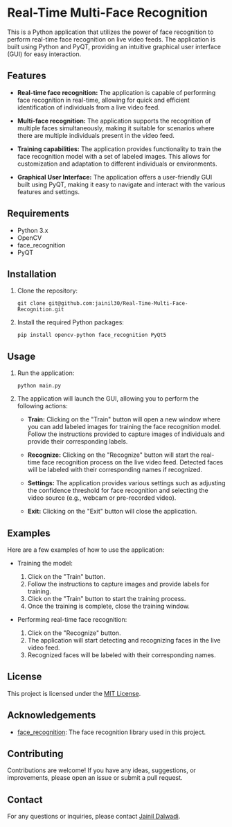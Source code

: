 # Real-Time Multi-Face Recognition

This is a Python application that utilizes the power of face recognition to perform real-time face recognition on live video feeds. The application is built using Python and PyQT, providing an intuitive graphical user interface (GUI) for easy interaction.

## Features

- **Real-time face recognition:** The application is capable of performing face recognition in real-time, allowing for quick and efficient identification of individuals from a live video feed.

- **Multi-face recognition:** The application supports the recognition of multiple faces simultaneously, making it suitable for scenarios where there are multiple individuals present in the video feed.

- **Training capabilities:** The application provides functionality to train the face recognition model with a set of labeled images. This allows for customization and adaptation to different individuals or environments.

- **Graphical User Interface:** The application offers a user-friendly GUI built using PyQT, making it easy to navigate and interact with the various features and settings.

## Requirements

- Python 3.x
- OpenCV
- face_recognition
- PyQT

## Installation

1. Clone the repository:

   ```
   git clone git@github.com:jainil30/Real-Time-Multi-Face-Recognition.git
   ```

2. Install the required Python packages:

   ```
   pip install opencv-python face_recognition PyQt5
   ```

## Usage

1. Run the application:

   ```
   python main.py
   ```

2. The application will launch the GUI, allowing you to perform the following actions:

   - **Train:** Clicking on the "Train" button will open a new window where you can add labeled images for training the face recognition model. Follow the instructions provided to capture images of individuals and provide their corresponding labels.

   - **Recognize:** Clicking on the "Recognize" button will start the real-time face recognition process on the live video feed. Detected faces will be labeled with their corresponding names if recognized.

   - **Settings:** The application provides various settings such as adjusting the confidence threshold for face recognition and selecting the video source (e.g., webcam or pre-recorded video).

   - **Exit:** Clicking on the "Exit" button will close the application.

## Examples

Here are a few examples of how to use the application:

- Training the model:
  1. Click on the "Train" button.
  2. Follow the instructions to capture images and provide labels for training.
  3. Click on the "Train" button to start the training process.
  4. Once the training is complete, close the training window.

- Performing real-time face recognition:
  1. Click on the "Recognize" button.
  2. The application will start detecting and recognizing faces in the live video feed.
  3. Recognized faces will be labeled with their corresponding names.

## License

This project is licensed under the [MIT License](LICENSE).

## Acknowledgements

- [face_recognition](https://github.com/ageitgey/face_recognition): The face recognition library used in this project.

## Contributing

Contributions are welcome! If you have any ideas, suggestions, or improvements, please open an issue or submit a pull request.

## Contact

For any questions or inquiries, please contact [Jainil Dalwadi](mailto:your-email@example.com).
